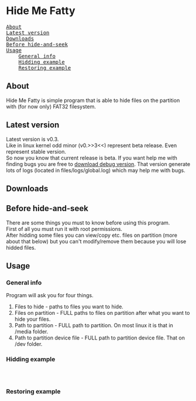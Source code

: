 ﻿# Hide Me Fatty
<pre>
<a href="#about">About</a>
<a href="#latest-version">Latest version</a>
<a href="#download">Downloads</a>
<a href="#before-hide-and-seek">Before hide-and-seek</a>
<a href="#usage">Usage</a>
	<a href="#usage-general">General info</a>
	<a href="#usage-hidding">Hidding example</a>
	<a href="#usage-restoring">Restoring example</a>
</pre>

## About
Hide Me Fatty is simple program that is able to hide files on the partition with (for now only) FAT32 filesystem.

## Latest version
Latest version is v0.3. <br />
Like in linux kernel odd minor (v0.>>3<<) represent beta release. Even represent stable version.<br />
So now you know that current release is beta. If you want help me with finding bugs you are free to <a href="#download-debug-version">download debug version</a>. That version generate lots of logs (located in files/logs/global.log) which may help me with bugs.<br />

## Downloads

## Before hide-and-seek
There are some things you must to know before using this program.<br />
First of all you must run it with root permissions.<br />
After hidding some files you can view/copy etc. files on partition (more about that below) but you can't modify/remove them because you will lose hidded files.<br />

## Usage
### General info
Program will ask you for four things.<br />
1. Files to hide - paths to files you want to hide.<br />
2. Files on partition - FULL paths to files on partition after what you want to hide your files.<br />
3. Path to partition - FULL path to partition. On most linux it is that in /media folder.<br />
4. Path to partition device file - FULL path to partition device file. That on /dev folder.<br />

### Hidding example
<code>

</code>

### Restoring example
<code>

</code>